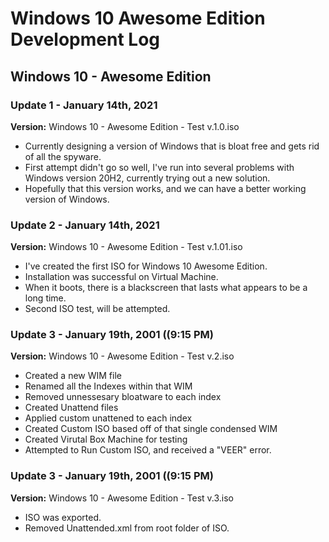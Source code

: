 # Windows 10 Awesome Edition Development Log

## Windows 10 - Awesome Edition
### Update 1 - January 14th, 2021
**Version:** Windows 10 - Awesome Edition - Test v.1.0.iso
* Currently designing a version of Windows that is bloat free and gets rid of all the spyware. 
* First attempt didn't go so well, I've run into several problems with Windows version 20H2, currently trying out a new solution. 
* Hopefully that this version works, and we can have a better working version of Windows.

### Update 2 - January 14th, 2021
**Version:** Windows 10 - Awesome Edition - Test v.1.01.iso
* I've created the first ISO for Windows 10 Awesome Edition.
* Installation was successful on Virtual Machine.
* When it boots, there is a blackscreen that lasts what appears to be a long time.
* Second ISO test, will be attempted.

### Update 3 - January 19th, 2001 ((9:15 PM)
**Version:** Windows 10 - Awesome Edition - Test v.2.iso
* Created a new WIM file
* Renamed all the Indexes within that WIM
* Removed unnessesary bloatware to each index
* Created Unattend files
* Applied custom unattened to each index
* Created Custom ISO based off of that single condensed WIM
* Created Virutal Box Machine for testing
* Attempted to Run Custom ISO, and received a "VEER" error.
### Update 3 - January 19th, 2001 ((9:15 PM)
**Version:** Windows 10 - Awesome Edition - Test v.3.iso
* ISO was exported.
* Removed Unattended.xml from root folder of ISO.
